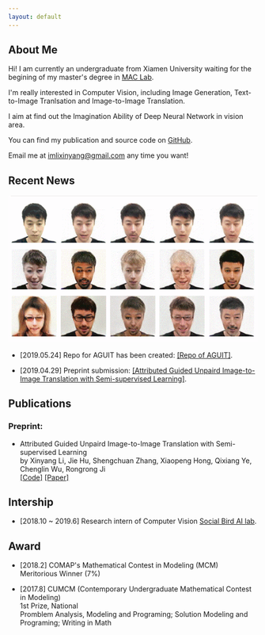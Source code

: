 ```yaml
---
layout: default
---
```


## About Me

<!-- <img class="profile-picture" src="sherlock.jpg"> -->

Hi! I am currently an undergraduate from Xiamen University waiting for the begining of my master's degree in [MAC Lab](https://mac.xmu.edu.cn).

I'm really interested in Computer Vision, including Image Generation, Text-to-Image Tranlsation and Image-to-Image Translation.

I aim at find out the Imagination Ability of Deep Neural Network in vision area. 

You can find my publication and source code on [GitHub](https://github.com/imlixinyang).

Email me at [imlixinyang@gmail.com](mailto:imlixinyang@gmail.com) any time you want!

## Recent News

<img class="profile-picture" src="fig/1.gif">

* [2019.05.24] Repo for AGUIT has been created: [[Repo of AGUIT]](https://github.com/imlixinyang/aguit).

* [2019.04.29] Preprint submission: [[Attributed Guided Unpaird Image-to-Image Translation with Semi-supervised Learning]](https://arxiv.org/abs/1904.12428).

## Publications

### Preprint:

* Attributed Guided Unpaird Image-to-Image Translation with Semi-supervised Learning <br/>
  by Xinyang Li, Jie Hu, Shengchuan Zhang, Xiaopeng Hong, Qixiang Ye, Chenglin Wu, Rongrong Ji<br/>
  [[Code]](https://github.com/imlixinyang/aguit) [[Paper]](https://arxiv.org/abs/1904.12428)

## Intership

* [2018.10 ~ 2019.6] Research intern of Computer Vision [Social Bird AI lab](http://www.socialarks.com/).

## Award

* [2018.2] COMAP's Mathematical Contest in Modeling (MCM)<br/>
  Meritorious Winner (7%)


* [2017.8] CUMCM (Contemporary Undergraduate Mathematical Contest in Modeling)<br/>
  1st Prize, National<br/>
  Promblem Analysis, Modeling and Programing; Solution Modeling and Programing; Writing in Math
